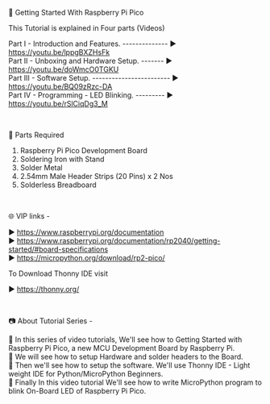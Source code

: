 📕 Getting Started With Raspberry Pi Pico <br />


This Tutorial is explained in Four parts (Videos)

Part I        -  Introduction and Features. -------------- ▶️ https://youtu.be/lppgBXZHsFk  
Part II       -  Unboxing and Hardware Setup. ------- ▶️ https://youtu.be/doWmcO0TGKU  
Part III      -  Software Setup. ------------------------ ▶️ https://youtu.be/BQ09zRzc-DA  
Part IV       -  Programming - LED Blinking. --------- ▶️ https://youtu.be/rSlCiqDg3_M  

<br />

📜 Parts Required

1. Raspberry Pi Pico Development Board
2. Soldering Iron with Stand
3. Solder Metal
4. 2.54mm Male Header Strips (20 Pins) x 2 Nos
5. Solderless Breadboard

<br />

🌐 VIP links -  

▶️ https://www.raspberrypi.org/documentation  
▶️ https://www.raspberrypi.org/documentation/rp2040/getting-started/#board-specifications  
▶️ https://micropython.org/download/rp2-pico/  

To Download Thonny IDE visit

▶️ https://thonny.org/

<br />

📷 About Tutorial Series -

🚩   In this series of video tutorials, We'll see how to Getting Started with Raspberry Pi Pico, a new MCU Development Board by Raspberry Pi.  
🚩   We will see how to setup Hardware and solder headers to the Board.  
🚩   Then we'll see how to setup the software. We'll use Thonny IDE - Light weight IDE for Python/MicroPython Beginners.  
🚩   Finally In this video tutorial We'll see how to write MicroPython program to blink On-Board LED of Raspberry Pi Pico.  
 